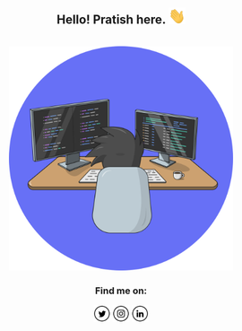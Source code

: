 <div align="center">

## Hello! Pratish here. <img src="https://raw.githubusercontent.com/pratishshr/pratishshr/master/hi.gif" width="30px" />

<br/>
<img src="https://raw.githubusercontent.com/pratishshr/pratishshr/master/developer.svg" width="400px" />
<br/>

### Find me on:

<a href="https://twitter.com/pratishshr" target="_blank"><img src="https://raw.githubusercontent.com/pratishshr/pratishshr/master/twitter.png" alt="Twitter" width="30"></a>
<a href="https://www.instagram.com/pratishshr" target="_blank"><img src="https://raw.githubusercontent.com/pratishshr/pratishshr/master/instagram.png" alt="Instagram" width="30"></a>
<a href="https://www.linkedin.com/in/pratishshr/" target="_blank"><img src="https://raw.githubusercontent.com/pratishshr/pratishshr/master/linkedin.png" alt="LinkedIn" width="30"></a>

</div>
